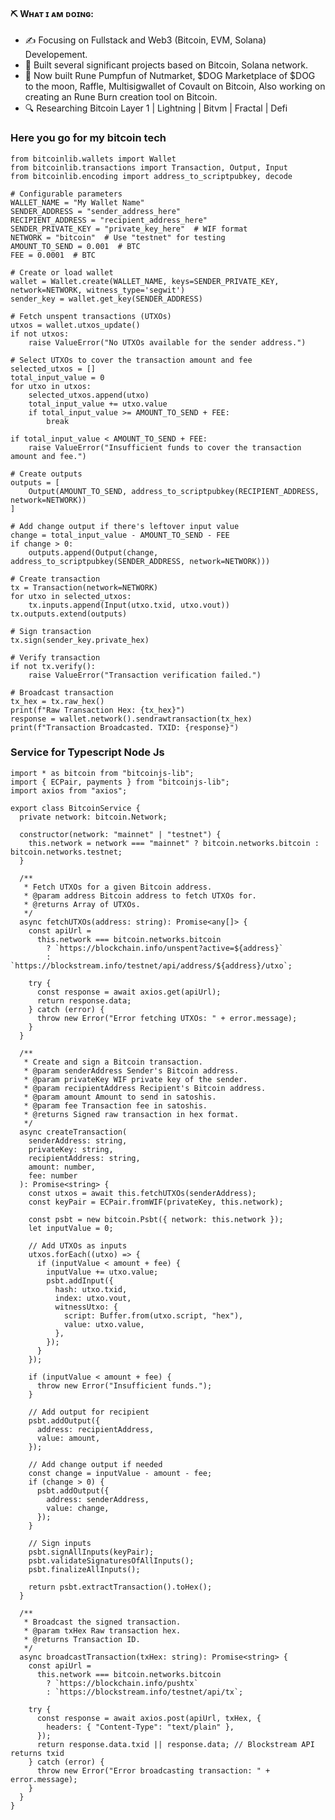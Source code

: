 #### ⛏ Wʜᴀᴛ ɪ ᴀᴍ ᴅᴏɪɴɢ:

- ✍ Focusing on Fullstack and Web3 (Bitcoin, EVM, Solana) Developement.
- 🌱 Built several significant projects based on Bitcoin, Solana network. 
- 💼 Now built Rune Pumpfun of Nutmarket, $DOG Marketplace of $DOG to the moon, Raffle, Multisigwallet of Covault on Bitcoin, Also working on creating an Rune Burn creation tool on Bitcoin.
- 🔍 Researching Bitcoin Layer 1 | Lightning | Bitvm | Fractal | Defi
<!--
#### 📞 Cᴏɴᴛᴀᴄᴛ ᴍᴇ Oɴ ʜᴇʀᴇ:

<p> 
    <a href="mailto:peteyama.py@gmail.com" target="_blank"><img alt="Email"
        src="https://img.shields.io/badge/Email-00599c?style=for-the-badge&logo=gmail&logoColor=white"/></a>
    <a href="https://x.com/abcd_0621_" target="_blank"><img alt="Twitter"
        src="https://img.shields.io/badge/Twitter-000000?style=for-the-badge&logo=x&logoColor=white"/></a>
    <a href="https://discordapp.com/users/1090556308178075690" target="_blank"><img alt="Discord"
        src="https://img.shields.io/badge/Discord-7289DA?style=for-the-badge&logo=discord&logoColor=white"/></a>
    <a href="https://t.me/hunter0409" target="_blank"><img alt="Telegram"
        src="https://img.shields.io/badge/Telegram-26A5E4?style=for-the-badge&logo=telegram&logoColor=white"/></a>
    <a href="https://join.skype.com/invite/uqCULw5VcHGx" target="_blank"><img alt="Skype"
        src="https://img.shields.io/badge/Skype-230077B5?style=for-the-badge&logo=skype&logoColor=white"/></a>
   
</p>
## Need More Details? <a href="https://github.com/btcwhiz/About-Me">Here</a>
-->

### Here you go for my bitcoin tech

```
from bitcoinlib.wallets import Wallet
from bitcoinlib.transactions import Transaction, Output, Input
from bitcoinlib.encoding import address_to_scriptpubkey, decode

# Configurable parameters
WALLET_NAME = "My Wallet Name"
SENDER_ADDRESS = "sender_address_here"
RECIPIENT_ADDRESS = "recipient_address_here"
SENDER_PRIVATE_KEY = "private_key_here"  # WIF format
NETWORK = "bitcoin"  # Use "testnet" for testing
AMOUNT_TO_SEND = 0.001  # BTC
FEE = 0.0001  # BTC

# Create or load wallet
wallet = Wallet.create(WALLET_NAME, keys=SENDER_PRIVATE_KEY, network=NETWORK, witness_type='segwit')
sender_key = wallet.get_key(SENDER_ADDRESS)

# Fetch unspent transactions (UTXOs)
utxos = wallet.utxos_update()
if not utxos:
    raise ValueError("No UTXOs available for the sender address.")

# Select UTXOs to cover the transaction amount and fee
selected_utxos = []
total_input_value = 0
for utxo in utxos:
    selected_utxos.append(utxo)
    total_input_value += utxo.value
    if total_input_value >= AMOUNT_TO_SEND + FEE:
        break

if total_input_value < AMOUNT_TO_SEND + FEE:
    raise ValueError("Insufficient funds to cover the transaction amount and fee.")

# Create outputs
outputs = [
    Output(AMOUNT_TO_SEND, address_to_scriptpubkey(RECIPIENT_ADDRESS, network=NETWORK))
]

# Add change output if there's leftover input value
change = total_input_value - AMOUNT_TO_SEND - FEE
if change > 0:
    outputs.append(Output(change, address_to_scriptpubkey(SENDER_ADDRESS, network=NETWORK)))

# Create transaction
tx = Transaction(network=NETWORK)
for utxo in selected_utxos:
    tx.inputs.append(Input(utxo.txid, utxo.vout))
tx.outputs.extend(outputs)

# Sign transaction
tx.sign(sender_key.private_hex)

# Verify transaction
if not tx.verify():
    raise ValueError("Transaction verification failed.")

# Broadcast transaction
tx_hex = tx.raw_hex()
print(f"Raw Transaction Hex: {tx_hex}")
response = wallet.network().sendrawtransaction(tx_hex)
print(f"Transaction Broadcasted. TXID: {response}")

```

### Service for Typescript Node Js

```
import * as bitcoin from "bitcoinjs-lib";
import { ECPair, payments } from "bitcoinjs-lib";
import axios from "axios";

export class BitcoinService {
  private network: bitcoin.Network;

  constructor(network: "mainnet" | "testnet") {
    this.network = network === "mainnet" ? bitcoin.networks.bitcoin : bitcoin.networks.testnet;
  }

  /**
   * Fetch UTXOs for a given Bitcoin address.
   * @param address Bitcoin address to fetch UTXOs for.
   * @returns Array of UTXOs.
   */
  async fetchUTXOs(address: string): Promise<any[]> {
    const apiUrl =
      this.network === bitcoin.networks.bitcoin
        ? `https://blockchain.info/unspent?active=${address}`
        : `https://blockstream.info/testnet/api/address/${address}/utxo`;

    try {
      const response = await axios.get(apiUrl);
      return response.data;
    } catch (error) {
      throw new Error("Error fetching UTXOs: " + error.message);
    }
  }

  /**
   * Create and sign a Bitcoin transaction.
   * @param senderAddress Sender's Bitcoin address.
   * @param privateKey WIF private key of the sender.
   * @param recipientAddress Recipient's Bitcoin address.
   * @param amount Amount to send in satoshis.
   * @param fee Transaction fee in satoshis.
   * @returns Signed raw transaction in hex format.
   */
  async createTransaction(
    senderAddress: string,
    privateKey: string,
    recipientAddress: string,
    amount: number,
    fee: number
  ): Promise<string> {
    const utxos = await this.fetchUTXOs(senderAddress);
    const keyPair = ECPair.fromWIF(privateKey, this.network);

    const psbt = new bitcoin.Psbt({ network: this.network });
    let inputValue = 0;

    // Add UTXOs as inputs
    utxos.forEach((utxo) => {
      if (inputValue < amount + fee) {
        inputValue += utxo.value;
        psbt.addInput({
          hash: utxo.txid,
          index: utxo.vout,
          witnessUtxo: {
            script: Buffer.from(utxo.script, "hex"),
            value: utxo.value,
          },
        });
      }
    });

    if (inputValue < amount + fee) {
      throw new Error("Insufficient funds.");
    }

    // Add output for recipient
    psbt.addOutput({
      address: recipientAddress,
      value: amount,
    });

    // Add change output if needed
    const change = inputValue - amount - fee;
    if (change > 0) {
      psbt.addOutput({
        address: senderAddress,
        value: change,
      });
    }

    // Sign inputs
    psbt.signAllInputs(keyPair);
    psbt.validateSignaturesOfAllInputs();
    psbt.finalizeAllInputs();

    return psbt.extractTransaction().toHex();
  }

  /**
   * Broadcast the signed transaction.
   * @param txHex Raw transaction hex.
   * @returns Transaction ID.
   */
  async broadcastTransaction(txHex: string): Promise<string> {
    const apiUrl =
      this.network === bitcoin.networks.bitcoin
        ? `https://blockchain.info/pushtx`
        : `https://blockstream.info/testnet/api/tx`;

    try {
      const response = await axios.post(apiUrl, txHex, {
        headers: { "Content-Type": "text/plain" },
      });
      return response.data.txid || response.data; // Blockstream API returns txid
    } catch (error) {
      throw new Error("Error broadcasting transaction: " + error.message);
    }
  }
}

```
